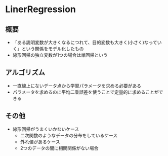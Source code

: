 # LinerRegression
## 概要
- 「ある説明変数が大きくなるにつれて、目的変数も大きく(小さく)なっていく」という関係をモデル化したもの
- 線形回帰の独立変数が1つの場合は単回帰という<br>

## アルゴリズム
- 一直線上にないデータ点から学習パラメータを求める必要がある
- パラメータを求めるのに平均二乗誤差を使うことで定量的に求めることができる<br>

## その他
- 線形回帰がうまくいかないケース
  - 二次関数のようなデータの分布をしているケース 
  - 外れ値があるケース
  - 2つのデータの間に相関関係がない場合
  